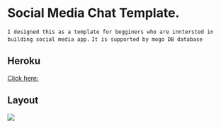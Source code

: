 # Social Media Chat Template.

`I designed this as a template for begginers who are inntersted in building social media app.`
`It is supported by mogo DB database`

## Heroku
[Click here:](https://sendhi.herokuapp.com/)

## Layout
![](https://user-images.githubusercontent.com/71665600/173808043-30a9dc33-c4dd-49ee-8e3d-fff1ecf14dde.png)

